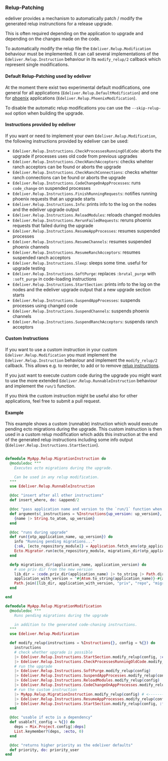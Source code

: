 ### Relup-Patching

edeliver provides a mechanism to automatically patch / modify the generated relup instrunctions for a release upgrade.

This is often required depending on the application to upgrade and depending on the changes made on the code.

To automatically modify the relup file the `Edeliver.Relup.Modification` behaviour must be implemented. It can call
several implementations of the `Edeliver.Relup.Instruction` behaviour in its `modify_relup/2` callback which
represent single modifications.

#### Default Relup-Patching used by edeliver

At the moment there exist two experimental default modifications, one general for all applications
(`Edeliver.Relup.DefaultModification`) and one for [phoenix](http://www.phoenixframework.org/)
applications (`Edeliver.Relup.PhoenixModification`).

To disable the automatic relup modifications you can use the `--skip-relup-mod` option when building the upgrade.

#### Instructions provided by edeliver

If you want or need to implement your own `Edeliver.Relup.Modification`, the following instructions provided by edeliver can be used:

 - `Edeliver.Relup.Instructions.CheckProcessesRunningOldCode`: aborts the upgrade if processes uses old code from previous upgrades
 - `Edeliver.Relup.Instructions.CheckRanchAcceptors`: checks whehter ranch acceptors can be found or aborts the upgrade
 - `Edeliver.Relup.Instructions.CheckRanchConnections`: checks whehter ranch connections can be found or aborts the upgrade
 - `Edeliver.Relup.Instructions.CodeChangeOnAppProcesses`: runs `code_change` on suspended processes
 - `Edeliver.Relup.Instructions.FinishRunningRequests`: notifies running phoenix requests that an upgrade starts
 - `Edeliver.Relup.Instructions.Info`: prints info to the log on the nodes and the edeliver upgrade output
 - `Edeliver.Relup.Instructions.ReloadModules`: reloads changed modules
 - `Edeliver.Relup.Instructions.RerunFailedRequests`: reruns phoenix requests that failed during the upgrade
 - `Edeliver.Relup.Instructions.ResumeAppProcesses`: resumes suspended processes
 - `Edeliver.Relup.Instructions.ResumeChannels`: resumes suspended phoenix channels
 - `Edeliver.Relup.Instructions.ResumeRanchAcceptors`: resumes suspended ranch acceptors
 - `Edeliver.Relup.Instructions.Sleep`: sleeps some time. useful for upgrade testing
 - `Edeliver.Relup.Instructions.SoftPurge`: replaces `:brutal_purge` with `:soft_purge` in code-loading instructions
 - `Edeliver.Relup.Instructions.StartSection`: prints info to the log on the nodes and the edeliver upgrade output that a new upgrade section starts
 - `Edeliver.Relup.Instructions.SuspendAppProcesses`: suspends processes using changed code
 - `Edeliver.Relup.Instructions.SuspendChannels`: suspends phoenix channels
 - `Edeliver.Relup.Instructions.SuspendRanchAcceptors`: suspends ranch acceptors

#### Custom Instructions

If you want to use a custom instruction in your custom `Edeliver.Relup.Modification` you must implement the `Edeliver.Relup.Instruction`
behaviour and implement the `modify_relup/2` callback. This allows e.g. to reorder, to add or to remove
[relup instructions](http://erlang.org/doc/man/appup.html).

If you just want to execute custom code during the upgrade you might want to use the more extended `Edeliver.Relup.RunnableInstruction`
behaviour and implement the `run/1` function.

If you think the custom instruction might be useful also for other applications, feel free to submit a pull request.

#### Example

This example shows a custom (runnable) instruction which would execute pending ecto migrations during the upgrade.
This custom instruction is then used in a custom relup modification which adds this instruction at the end of
the generated relup instructions including some info output (`Edeliver.Relup.Instructions.StartSection`).

```elixir

defmodule MyApp.Relup.MigrationInstruction do
  @moduledoc """
    Executes ecto migrations during the upgrade.

    Can be used in any relup modification.
  """
  use Edeliver.Relup.RunnableInstruction

  @doc "insert after all other instructions"
  def insert_where, do: &append/2

  @doc "pass application name and version to the `run/1` function when executing the relup"
  def arguments(_instructions = %Instructions{up_version: up_version}, _config = %{name: name}) do
    {name |> String.to_atom, up_version}
  end

  @doc "runs during upgrade"
  def run({otp_application_name, up_version}) do
    info "Running pending migrations..."
    {:ok, [ecto_repository_module]} = Application.fetch_env(otp_application_name, :ecto_repos) # requires ecto 2.0
    Ecto.Migrator.run(ecto_repository_module, migrations_dir(otp_application_name, up_version), :up, [all: true])
  end

  defp migrations_dir(application_name, application_version) do
    # use priv dir from the new version
    lib_dir = :code.priv_dir(application_name) |> to_string |> Path.dirname |> Path.dirname
    application_with_version = "#{Atom.to_string(application_name)}-#{application_version}"
    Path.join([lib_dir, application_with_version, "priv", "repo", "migrations"])
  end

end

defmodule MyApp.Relup.MigrationModification
  @moduledoc """
    Runs pending migrations during the upgrade

    in addition to the generated code-chaning instructions.
  """
  use Edeliver.Relup.Modification

  def modify_relup(instructions = %Instructions{}, config = %{}) do
    instructions
    # check whether upgrade is possible
    |> Edeliver.Relup.Instructions.StartSection.modify_relup(config, :check)
    |> Edeliver.Relup.Instructions.CheckProcessesRunningOldCode.modify_relup(config)
    # run the upgrade
    |> Edeliver.Relup.Instructions.SoftPurge.modify_relup(config)
    |> Edeliver.Relup.Instructions.SuspendAppProcesses.modify_relup(config)
    |> Edeliver.Relup.Instructions.ReloadModules.modify_relup(config)
    |> Edeliver.Relup.Instructions.CodeChangeOnAppProcesses.modify_relup(config)
    # run the custom instruction
    |> MyApp.Relup.MigrationInstruction.modify_relup(config) # <--------------------
    |> Edeliver.Relup.Instructions.ResumeAppProcesses.modify_relup(config)
    |> Edeliver.Relup.Instructions.StartSection.modify_relup(config, :finished)
  end

  @doc "usable if ecto is a dependency"
  def usable?(_config = %{}) do
    deps = Mix.Project.config[:deps]
    List.keymember?(deps, :ecto, 0)
  end

  @doc "returns higher priority as the edeliver defaults"
  def priority, do: priority_user
end

```